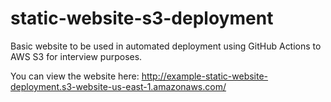 # static-website-s3-deployment
Basic website to be used in automated deployment using GitHub Actions to AWS S3 for interview purposes. 

You can view the website here: http://example-static-website-deployment.s3-website-us-east-1.amazonaws.com/
